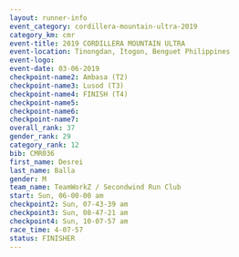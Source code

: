 ```yaml
---
layout: runner-info 
event_category: cordillera-mountain-ultra-2019 
category_km: cmr 
event-title: 2019 CORDILLERA MOUNTAIN ULTRA 
event-location: Tinongdan, Itogon, Benguet Philippines 
event-logo: 
event-date: 03-06-2019 
checkpoint-name2: Ambasa (T2) 
checkpoint-name3: Lusod (T3) 
checkpoint-name4: FINISH (T4) 
checkpoint-name5: 
checkpoint-name6: 
checkpoint-name7: 
overall_rank: 37
gender_rank: 29
category_rank: 12
bib: CMR036
first_name: Desrei
last_name: Balla
gender: M
team_name: TeamWorkZ / Secondwind Run Club
start: Sun, 06-00-00 am
checkpoint2: Sun, 07-43-39 am
checkpoint3: Sun, 08-47-21 am
checkpoint4: Sun, 10-07-57 am
race_time: 4-07-57
status: FINISHER
---
```

